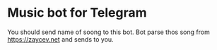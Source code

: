 # Music bot for Telegram

You should send name of soong to this bot. Bot parse thos song from https://zaycev.net and sends to you. 

